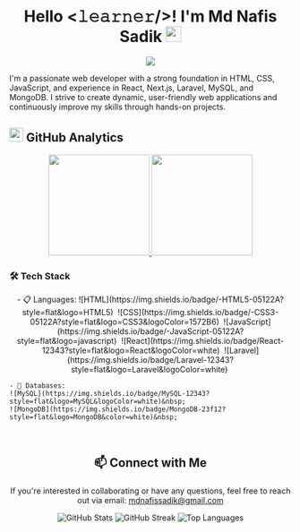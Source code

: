 <div align="center">
  <h1>
    Hello <𝚕𝚎𝚊𝚛𝚗𝚎𝚛/>! I'm Md Nafis Sadik
    <img src="https://media.giphy.com/media/hvRJCLFzcasrR4ia7z/giphy.gif" width="28">
  </h1>
  <p>
    <img src="https://readme-typing-svg.herokuapp.com/?font=Fira+Sans&size=20&pause=1000&color=F7A033&center=true&random=false&width=435&lines=Web+Developer;Software+Engineer;Tech+Enthusiast;Lifelong+Learner" />
  </p>
</div>

<p>
  I'm a passionate web developer with a strong foundation in HTML, CSS, JavaScript, and experience in React, Next.js, Laravel, MySQL, and MongoDB. I strive to create dynamic, user-friendly web applications and continuously improve my skills through hands-on projects.
</p>

## <img src="https://media.giphy.com/media/iY8CRBdQXODJSCERIr/giphy.gif" width="25"> <b>GitHub Analytics</b>

<p align="center">
  <a href="https://github.com/MdNafisSadik">
    <img height="180em" src="https://github-readme-stats-eight-theta.vercel.app/api?username=MdNafisSadik&show_icons=true&theme=gruvbox&include_all_commits=true&count_private=true" />
    <img height="180em" src="https://github-readme-stats-eight-theta.vercel.app/api/top-langs/?username=MdNafisSadik&layout=compact&langs_count=8&theme=gruvbox&include_all_commits=true&count_private=true" />
  </a>
</p>

<div>
  <h3>🛠️ Tech Stack</h3>
  <p align="center">
    - 📋 Languages:
    ![HTML](https://img.shields.io/badge/-HTML5-05122A?style=flat&logo=HTML5)&nbsp;
    ![CSS](https://img.shields.io/badge/-CSS3-05122A?style=flat&logo=CSS3&logoColor=1572B6)&nbsp;
    ![JavaScript](https://img.shields.io/badge/-JavaScript-05122A?style=flat&logo=javascript)&nbsp;
    ![React](https://img.shields.io/badge/React-12343?style=flat&logo=React&logoColor=white)&nbsp;
    ![Laravel](https://img.shields.io/badge/Laravel-12343?style=flat&logo=Laravel&logoColor=white)&nbsp;
    
    - 💾 Databases:
    ![MySQL](https://img.shields.io/badge/MySQL-12343?style=flat&logo=MySQL&logoColor=white)&nbsp;
    ![MongoDB](https://img.shields.io/badge/MongoDB-23f12?style=flat&logo=MongoDB&color=white)&nbsp;
  </p>
</div>

<br>

## <p align="center">📫 <b>Connect with Me</b></p>

<p align="center">
  If you're interested in collaborating or have any questions, feel free to reach out via email: <a href="mailto:mdnafissadik@gmail.com">mdnafissadik@gmail.com</a>
</p>

<p align="center">
  <img src="https://github-readme-stats.vercel.app/api?username=md-nafis-sadik&theme=github_dark&hide_border=false&include_all_commits=false&count_private=false" alt="GitHub Stats" />
  <img src="https://github-readme-streak-stats.herokuapp.com/?user=md-nafis-sadik&theme=github_dark&hide_border=false" alt="GitHub Streak" />
  <img src="https://github-readme-stats.vercel.app/api/top-langs/?username=md-nafis-sadik&theme=github_dark&hide_border=false&include_all_commits=false&count_private=false&layout=compact" alt="Top Languages" />
</p>
